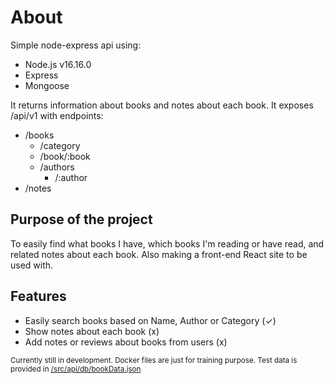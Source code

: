 # About

Simple node-express api using:

* Node.js v16.16.0
* Express
* Mongoose

It returns information about books and notes about each book. It exposes /api/v1 with
endpoints:

* /books
  - /category
  - /book/:book
  - /authors
    - /:author
* /notes

## Purpose of the project

To easily find what books I have, which books I'm reading or have read, and related notes about
each book. Also making a front-end React site to be used with.

## Features

* Easily search books based on Name, Author or Category (✓)
* Show notes about each book (x)
* Add notes or reviews about books from users (x)

<sub>Currently still in development. Docker files are just for training purpose. Test data is
provided in [/src/api/db/bookData.json](/src/api/db/bookData.json)</sub>
